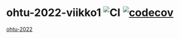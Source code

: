 # ohtu-2022-viikko1 ![CI](https://github.com/PaulusParssinen/ohtu-2022-viikko1/workflows/CI/badge.svg) [![codecov](https://codecov.io/gh/PaulusParssinen/ohtu-2022-viikko1/branch/master/graph/badge.svg?token=I105NTVNIK)](https://codecov.io/gh/PaulusParssinen/ohtu-2022-viikko1)

[ohtu-2022](https://github.com/PaulusParssinen/ohtu-2022)
